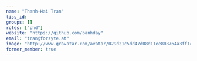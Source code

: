 ```yaml
---
name: "Thanh-Hai Tran"
tiss_id: 
groups: []
roles: ["phd"]
website: "https://github.com/banhday"
email: "tran@forsyte.at"
image: "http://www.gravatar.com/avatar/029d21c5dd47d08d11ee808764a3ff1c?s=200&d=mm"
former_member: true
---
```


<!--
Your custom content goes here.
-->